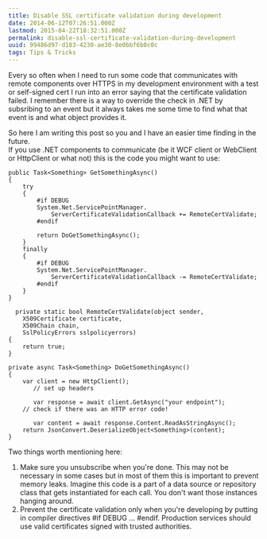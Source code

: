 ```yaml
---
title: Disable SSL certificate validation during development
date: 2014-06-12T07:26:51.000Z
lastmod: 2015-04-22T18:32:51.000Z
permalink: disable-ssl-certificate-validation-during-development
uuid: 99486d97-d183-4230-ae30-8e0bbf6b8c0c
tags: Tips & Tricks
---
```


Every so often when I need to run some code that communicates with remote components over HTTPS in my development environment with a test or self-signed cert I run into an error saying that the certificate validation failed. I remember there is a way to override the check in .NET by subsribing to an event but it always takes me some time to find what that event is and what object provides it.

So here I am writing this post so you and I have an easier time finding in the future.  
If you use .NET components to communicate (be it WCF client or WebClient or HttpClient or what not) this is the code you might want to use:

```
public Task<Something> GetSomethingAsync()
{
    try
    {
        #if DEBUG
        System.Net.ServicePointManager.
            ServerCertificateValidationCallback += RemoteCertValidate;
        #endif

        return DoGetSomethingAsync();
    }
    finally
    {
        #if DEBUG
        System.Net.ServicePointManager.
            ServerCertificateValidationCallback -= RemoteCertValidate;
        #endif
    }
}

  private static bool RemoteCertValidate(object sender, 
    X509Certificate certificate, 
    X509Chain chain, 
    SslPolicyErrors sslpolicyerrors)
{
    return true;
}

private async Task<Something> DoGetSomethingAsync()
{
    var client = new HttpClient();
       // set up headers

       var response = await client.GetAsync("your endpoint");
    // check if there was an HTTP error code!

       var content = await response.Content.ReadAsStringAsync();
    return JsonConvert.DeserializeObject<Something>(content);
}

```

Two things worth mentioning here:

1.  Make sure you unsubscribe when you're done. This may not be necessary in some cases but in most of them this is important to prevent memory leaks. Imagine this code is a part of a data source or repository class that gets instantiated for each call. You don't want those instances hanging around.
2.  Prevent the certificate validation only when you're developing by putting in compiler directives #if DEBUG ... #endif. Production services should use valid certificates signed with trusted authorities.